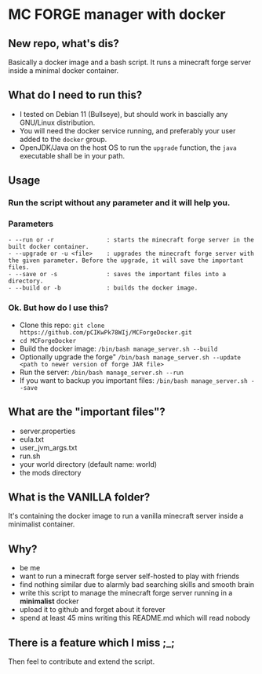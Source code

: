 # MC FORGE manager with docker

## New repo, what's dis?
Basically a docker image and a bash script. It runs a minecraft forge server inside a minimal docker container.

## What do I need to run this?
- I tested on Debian 11 (Bullseye), but should work in bascially any GNU/Linux distribution.
- You will need the docker service running, and preferably your user added to the `docker` group.
- OpenJDK/Java on the host OS to run the `upgrade` function, the `java` executable shall be in your path.

## Usage
### Run the script without any parameter and it will help you.
### Parameters
    - --run or -r               : starts the minecraft forge server in the built docker container.
    - --upgrade or -u <file>    : upgrades the minecraft forge server with the given parameter. Before the upgrade, it will save the important files.
    - --save or -s              : saves the important files into a directory.
    - --build or -b             : builds the docker image.

### Ok. But how do I use this?
- Clone this repo: `git clone https://github.com/pCIKwPk78WIj/MCForgeDocker.git`
- `cd MCForgeDocker`
- Build the docker image: `/bin/bash manage_server.sh --build`
- Optionally upgrade the forge" `/bin/bash manage_server.sh --update <path to newer version of forge JAR file>`
- Run the server: `/bin/bash manage_server.sh --run`
- If you want to backup you important files: `/bin/bash manage_server.sh --save`

## What are the "important files"?
- server.properties 
- eula.txt
- user_jvm_args.txt
- run.sh
- your world directory (default name: world)
- the mods directory

## What is the VANILLA folder?
It's containing the docker image to run a vanilla minecraft server inside a minimalist container.

## Why?
* be me
* want to run a minecraft forge server self-hosted to play with friends
* find nothing similar due to alarmly bad searching skills and smooth brain
* write this script to manage the minecraft forge server running in a __minimalist__ docker
* upload it to github and forget about it forever
* spend at least 45 mins writing this README.md which will read nobody

## There is a feature which I miss ;_;
Then feel to contribute and extend the script.
